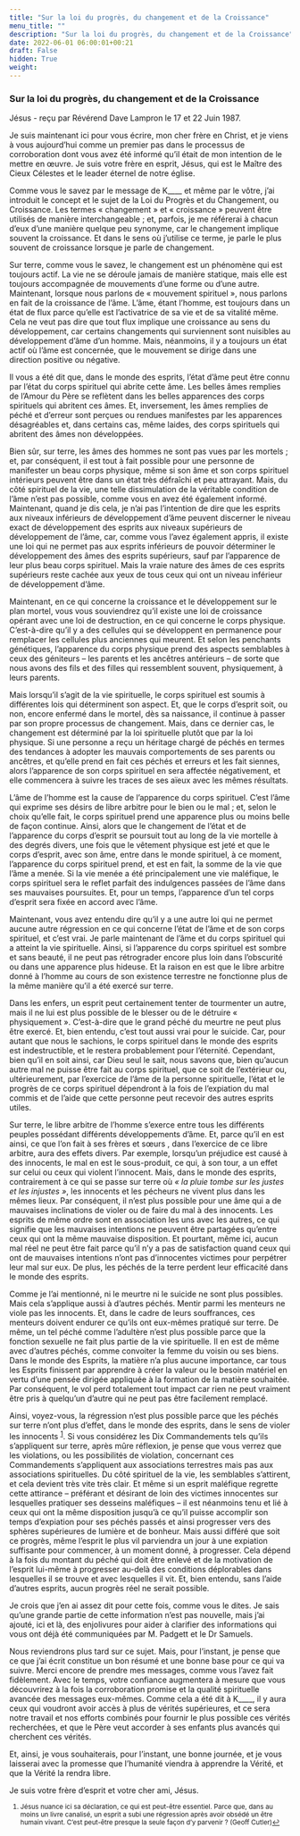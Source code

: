 ```yaml
---
title: "Sur la loi du progrès, du changement et de la Croissance"
menu_title: ""
description: "Sur la loi du progrès, du changement et de la Croissance"
date: 2022-06-01 06:00:01+00:21
draft: False
hidden: True
weight:
---
```

### Sur la loi du progrès, du changement et de la Croissance

Jésus - reçu par Révérend Dave Lampron le 17 et 22 Juin 1987.

Je suis maintenant ici pour vous écrire, mon cher frère en Christ, et je viens à vous aujourd’hui comme un premier pas dans le processus de corroboration dont vous avez été informé qu’il était de mon intention de le mettre en œuvre. Je suis votre frère en esprit, Jésus, qui est le Maître des Cieux Célestes et le leader éternel de notre église.

Comme vous le savez par le message de K____ et même par le vôtre, j’ai introduit le concept et le sujet de la Loi du Progrès et du Changement, ou Croissance. Les termes « changement » et « croissance » peuvent être utilisés de manière interchangeable ; et, parfois, je me référerai à chacun d’eux d’une manière quelque peu synonyme, car le changement implique souvent la croissance. Et dans le sens où j’utilise ce terme, je parle le plus souvent de croissance lorsque je parle de changement.

Sur terre, comme vous le savez, le changement est un phénomène qui est toujours actif. La vie ne se déroule jamais de manière statique, mais elle est toujours accompagnée de mouvements d’une forme ou d’une autre. Maintenant, lorsque nous parlons de « mouvement spirituel », nous parlons en fait de la croissance de l’âme. L’âme, étant l’homme, est toujours dans un état de flux parce qu’elle est l’activatrice de sa vie et de sa vitalité même. Cela ne veut pas dire que tout flux implique une croissance au sens du développement, car certains changements qui surviennent sont nuisibles au développement d’âme d’un homme. Mais, néanmoins, il y a toujours un état actif où l’âme est concernée, que le mouvement se dirige dans une direction positive ou négative.

Il vous a été dit que, dans le monde des esprits, l’état d’âme peut être connu par l’état du corps spirituel qui abrite cette âme. Les belles âmes remplies de l’Amour du Père se reflètent dans les belles apparences des corps spirituels qui abritent ces âmes. Et, inversement, les âmes remplies de péché et d’erreur sont perçues ou rendues manifestes par les apparences désagréables et, dans certains cas, même laides, des corps spirituels qui abritent des âmes non développées.

Bien sûr, sur terre, les âmes des hommes ne sont pas vues par les mortels ; et, par conséquent, il est tout à fait possible pour une personne de manifester un beau corps physique, même si son âme et son corps spirituel intérieurs peuvent être dans un état très défraîchi et peu attrayant. Mais, du côté spirituel de la vie, une telle dissimulation de la véritable condition de l’âme n’est pas possible, comme vous en avez été également informé. Maintenant, quand je dis cela, je n’ai pas l’intention de dire que les esprits aux niveaux inférieurs de développement d’âme peuvent discerner le niveau exact de développement des esprits aux niveaux supérieurs de développement de l’âme, car, comme vous l’avez également appris, il existe une loi qui ne permet pas aux esprits inférieurs de pouvoir déterminer le développement des âmes des esprits supérieurs, sauf par l’apparence de leur plus beau corps spirituel. Mais la vraie nature des âmes de ces esprits supérieurs reste cachée aux yeux de tous ceux qui ont un niveau inférieur de développement d’âme.

Maintenant, en ce qui concerne la croissance et le développement sur le plan mortel, vous vous souviendrez qu’il existe une loi de croissance opérant avec une loi de destruction, en ce qui concerne le corps physique. C’est-à-dire qu’il y a des cellules qui se développent en permanence pour remplacer les cellules plus anciennes qui meurent. Et selon les penchants génétiques, l’apparence du corps physique prend des aspects semblables à ceux des géniteurs – les parents et les ancêtres antérieurs – de sorte que nous avons des fils et des filles qui ressemblent souvent, physiquement, à leurs parents.

Mais lorsqu’il s’agit de la vie spirituelle, le corps spirituel est soumis à différentes lois qui déterminent son aspect. Et, que le corps d’esprit soit, ou non, encore enfermé dans le mortel, dès sa naissance, il continue à passer par son propre processus de changement. Mais, dans ce dernier cas, le changement est déterminé par la loi spirituelle plutôt que par la loi physique. Si une personne a reçu un héritage chargé de péchés en termes des tendances à adopter les mauvais comportements de ses parents ou ancêtres, et qu’elle prend en fait ces péchés et erreurs et les fait siennes, alors l’apparence de son corps spirituel en sera affectée négativement, et elle commencera à suivre les traces de ses aïeux avec les mêmes résultats.

L’âme de l’homme est la cause de l’apparence du corps spirituel. C’est l’âme qui exprime ses désirs de libre arbitre pour le bien ou le mal ; et, selon le choix qu’elle fait, le corps spirituel prend une apparence plus ou moins belle de façon continue. Ainsi, alors que le changement de l’état et de l’apparence du corps d’esprit se poursuit tout au long de la vie mortelle à des degrés divers, une fois que le vêtement physique est jeté et que le corps d’esprit, avec son âme, entre dans le monde spirituel, à ce moment, l’apparence du corps spirituel prend, et est en fait, la somme de la vie que l’âme a menée. Si la vie menée a été principalement une vie maléfique, le corps spirituel sera le reflet parfait des indulgences passées de l’âme dans ses mauvaises poursuites. Et, pour un temps, l’apparence d’un tel corps d’esprit sera fixée en accord avec l’âme.

Maintenant, vous avez entendu dire qu’il y a une autre loi qui ne permet aucune autre régression en ce qui concerne l’état de l’âme et de son corps spirituel, et c’est vrai. Je parle maintenant de l’âme et du corps spirituel qui a atteint la vie spirituelle. Ainsi, si l’apparence du corps spirituel est sombre et sans beauté, il ne peut pas rétrograder encore plus loin dans l’obscurité ou dans une apparence plus hideuse. Et la raison en est que le libre arbitre donné à l’homme au cours de son existence terrestre ne fonctionne plus de la même manière qu’il a été exercé sur terre.

Dans les enfers, un esprit peut certainement tenter de tourmenter un autre, mais il ne lui est plus possible de le blesser ou de le détruire « physiquement ». C’est-à-dire que le grand péché du meurtre ne peut plus être exercé. Et, bien entendu, c’est tout aussi vrai pour le suicide. Car, pour autant que nous le sachions, le corps spirituel dans le monde des esprits est indestructible, et le restera probablement pour l’éternité. Cependant, bien qu’il en soit ainsi, car Dieu seul le sait, nous savons que, bien qu’aucun autre mal ne puisse être fait au corps spirituel, que ce soit de l’extérieur ou, ultérieurement, par l’exercice de l’âme de la personne spirituelle, l’état et le progrès de ce corps spirituel dépendront à la fois de l’expiation du mal commis et de l’aide que cette personne peut recevoir des autres esprits utiles.

Sur terre, le libre arbitre de l’homme s’exerce entre tous les différents peuples possédant différents développements d’âme. Et, parce qu’il en est ainsi, ce que l’on fait à ses frères et sœurs , dans l’exercice de ce libre arbitre, aura des effets divers. Par exemple, lorsqu’un préjudice est causé à des innocents, le mal en est le sous-produit, ce qui, à son tour, a un effet sur celui ou ceux qui violent l’innocent. Mais, dans le monde des esprits, contrairement à ce qui se passe sur terre où *« la pluie tombe sur les justes et les injustes »*, les innocents et les pécheurs ne vivent plus dans les mêmes lieux. Par conséquent, il n’est plus possible pour une âme qui a de mauvaises inclinations de violer ou de faire du mal à des innocents. Les esprits de même ordre sont en association les uns avec les autres, ce qui signifie que les mauvaises intentions ne peuvent être partagées qu’entre ceux qui ont la même mauvaise disposition. Et pourtant, même ici, aucun mal réel ne peut être fait parce qu’il n’y a pas de satisfaction quand ceux qui ont de mauvaises intentions n’ont pas d’innocentes victimes pour perpétrer leur mal sur eux. De plus, les péchés de la terre perdent leur efficacité dans le monde des esprits.

Comme je l’ai mentionné, ni le meurtre ni le suicide ne sont plus possibles. Mais cela s’applique aussi à d’autres péchés. Mentir parmi les menteurs ne viole pas les innocents. Et, dans le cadre de leurs souffrances, ces menteurs doivent endurer ce qu’ils ont eux-mêmes pratiqué sur terre. De même, un tel péché comme l’adultère n’est plus possible parce que la fonction sexuelle ne fait plus partie de la vie spirituelle. Il en est de même avec d’autres péchés, comme convoiter la femme du voisin ou ses biens. Dans le monde des Esprits, la matière n’a plus aucune importance, car tous les Esprits finissent par apprendre à créer la valeur ou le besoin matériel en vertu d’une pensée dirigée appliquée à la formation de la matière souhaitée. Par conséquent, le vol perd totalement tout impact car rien ne peut vraiment être pris à quelqu’un d’autre qui ne peut pas être facilement remplacé.

Ainsi, voyez-vous, la régression n’est plus possible parce que les péchés sur terre n’ont plus d’effet, dans le monde des esprits, dans le sens de violer les innocents <sup id="a1">[1](#f1)</sup>. Si vous considérez les Dix Commandements tels qu’ils s’appliquent sur terre, après mûre réflexion, je pense que vous verrez que les violations, ou les possibilités de violation, concernant ces Commandements s’appliquent aux associations terrestres mais pas aux associations spirituelles. Du côté spirituel de la vie, les semblables s’attirent, et cela devient très vite très clair. Et même si un esprit maléfique regrette cette attirance – préférant et désirant de loin des victimes innocentes sur lesquelles pratiquer ses desseins maléfiques – il est néanmoins tenu et lié à ceux qui ont la même disposition jusqu’à ce qu’il puisse accomplir son temps d’expiation pour ses péchés passés et ainsi progresser vers des sphères supérieures de lumière et de bonheur. Mais aussi différé que soit ce progrès, même l’esprit le plus vil parviendra un jour à une expiation suffisante pour commencer, à un moment donné, à progresser. Cela dépend à la fois du montant du péché qui doit être enlevé et de la motivation de l’esprit lui-même à progresser au-delà des conditions déplorables dans lesquelles il se trouve et avec lesquelles il vit. Et, bien entendu, sans l’aide d’autres esprits, aucun progrès réel ne serait possible.

Je crois que j’en ai assez dit pour cette fois, comme vous le dites. Je sais qu’une grande partie de cette information n’est pas nouvelle, mais j’ai ajouté, ici et là, des enjolivures pour aider à clarifier des informations qui vous ont déjà été communiquées par M. Padgett et le Dr Samuels.

Nous reviendrons plus tard sur ce sujet. Mais, pour l’instant, je pense que ce que j’ai écrit constitue un bon résumé et une bonne base pour ce qui va suivre. Merci encore de prendre mes messages, comme vous l’avez fait fidèlement. Avec le temps, votre confiance augmentera à mesure que vous découvrirez à la fois la corroboration promise et la qualité spirituelle avancée des messages eux-mêmes. Comme cela a été dit à K____, il y aura ceux qui voudront avoir accès à plus de vérités supérieures, et ce sera notre travail et nos efforts combinés pour fournir le plus possible ces vérités recherchées, et que le Père veut accorder à ses enfants plus avancés qui cherchent ces vérités.

Et, ainsi, je vous souhaiterais, pour l’instant, une bonne journée, et je vous laisserai avec la promesse que l’humanité viendra à apprendre la Vérité, et que la Vérité la rendra libre.

Je suis votre frère d’esprit et votre cher ami, Jésus.
<small>

1. <large id="f1"> Jésus nuance ici sa déclaration, ce qui est peut-être essentiel. Parce que, dans au moins un livre canalisé, un esprit a subi une régression après avoir obsédé un être humain vivant. C’est peut-être presque la seule façon d’y parvenir ? (Geoff Cutler)[↩](#a1)
